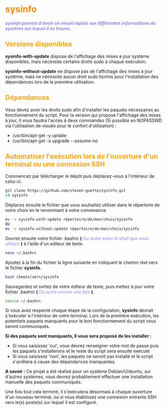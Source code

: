 # <span style="color: darkorange;">sysinfo</span>

***<span style="color: #9683EC;">sysinfo permet d'avoir un visuel rapide sur différentes informations du système sur lequel il se trouve.</span>***

## <span style="color: orange;">Versions disponibles</span>
**sysinfo-with-update** dispose de l'affichage des mises à jour système disponibles, mais nécessite certains droits sudo à chaque exécution.

**sysinfo-without-update** ne dispose pas de l'affichage des mises à jour système, mais ne nécessite aucun droit sudo hormis 
pour l'installation des dépendances lors de la première utilisation.

## <span style="color: orange;">Dépendances</span>
Vous devez avoir les droits sudo afin d'installer les paquets nécessaires au fonctionnement du script.
Pour la version qui propose l'affichage des mises à jour, il vous faudra l'accès à deux commandes 
(Si possible en NOPASSWD via l'utilisation de visudo pour le confort d'utilisation) :
- /usr/bin/apt-get -y update
- /usr/bin/apt-get -u upgrade --assume-no

## <span style="color: orange;">Automatiser l'exécution lors de l'ouverture d'un terminal ou une connexion SSH</span>

Commencez par télécharger le dépôt puis déplacez-vous à l'intérieur de celui-ci.
``` Bash
git clone https://github.com/steven-guette/sysinfo.git
cd sysinfo
```


Déplacez ensuite le fichier que vous souhaitez utiliser dans le répertoire de votre choix en le renommant à votre convenance.
``` Bash
mv -v sysinfo-with-update répertoire/de/mon/choix/sysinfo
OU
mv -v sysinfo-without-update répertoire/de/mon/choix/sysinfo
```

Ouvrez ensuite votre fichier .bashrc **(** *<span style="color: #9683EC;">Ou autre selon le shell que vous utilisez</span>* **)** 
à l'aide d'un editeur de texte.
``` Bash
nano ~/.bashrc
```

Ajoutez à la fin du fichier la ligne suivante en indiquant le chemin réel vers le fichier **sysinfo**.
``` Bash
bash chemin/vers/sysinfo
```

Sauvegardez et sortez de votre éditeur de texte, puis mettez à jour votre fichier .bashrc 
**(** *<span style="color: #9683EC;">Ou autre encore une fois</span>* **)**.
``` Bash
source ~/.bashrc
```

Si vous avez respecté chaque étape de la configuration, **sysinfo** devrait s'exécuter à l'intérieur de votre terminal.
Lors de la première exécution, les potentiels paquets manquants pour le bon fonctionnement du script vous seront communiqués.

**Si des paquets sont manquants, ll vous sera proposé de les installer :**
- Si vous saisissez 'oui', vous devrez renseigner votre mot de passe puis les paquets s'installerons et le reste du script sera ensuite exécuté.
- Si vous saisissez 'non', les paquets ne seront pas installé et le script s'arrêtera à cause des dépendances manquantes.

**A savoir :** Ce projet a été réalisé pour un système Debian/Unbuntu, sur d'autres systèmes, 
vous devrez probablement effectuer une installation manuelle des paquets communiqués.

Une fois tout cela terminé, il s'exécutera désormais à chaque ouverture d'un nouveau terminal, 
ou si vous établissez une connexion entrante SSH vers le(s) poste(s) sur lequel il est configuré. 
